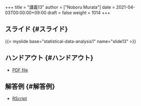 +++
title = "講義13"
author = ["Noboru Murata"]
date = 2021-04-03T00:00:00+09:00
draft = false
weight = 1014
+++

## スライド {#スライド}

{{< myslide base="statistical-data-analysis1" name="slide13" >}}


## ハンドアウト {#ハンドアウト}

-   [PDF file](https://noboru-murata.github.io/statistical-data-analysis1/pdfs/slide13.pdf)


## 解答例 {#解答例}

-   [RScript](https://noboru-murata.github.io/statistical-data-analysis1/code/slide13.R)